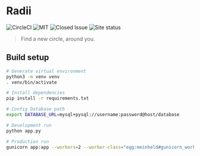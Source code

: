 # Radii

![CircleCI](https://img.shields.io/circleci/project/github/pknn1/radii.svg)
![MIT](https://img.shields.io/github/license/mashape/apistatus.svg)
![Closed Issue](https://img.shields.io/github/issues-closed-raw/badges/shields.svg)
![Site status](https://img.shields.io/website-up-down-green-red/http/radii.devinpeace.com.svg?label=my-website)
> Find a new circle, around you.

## Build setup

```sh
# Generate virtual environment
python3 -m venv venv
. venv/bin/activate

# Install dependencies
pip install -r requirements.txt

# Config Database path
export DATABASE_URL=mysql+pysql://username:password@host/database

# Development run
python app.py

# Production run
gunicorn app:app --workers=2 --worker-class="egg:meinheld#gunicorn_worker"
```